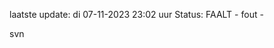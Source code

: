 laatste update: 
di 07-11-2023 23:02   uur 
Status: FAALT - fout - 
<div class="service R">svn</div>